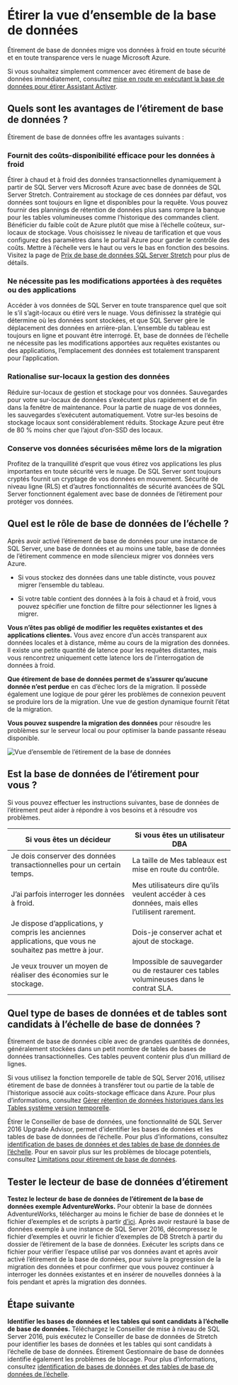 <properties
    pageTitle="Étirer la vue d’ensemble de la base de données | Microsoft Azure"
    description="Découvrez comment étirement de la base de données de migre vos données à froid en toute sécurité et en toute transparence vers le nuage Microsoft Azure."
    services="sql-server-stretch-database"
    documentationCenter=""
    authors="douglaslMS"
    manager="jhubbard"
    editor=""/>

<tags
    ms.service="sql-server-stretch-database"
    ms.workload="data-management"
    ms.tgt_pltfrm="na"
    ms.devlang="na"
    ms.topic="get-started-article"
    ms.date="06/27/2016"
    ms.author="douglasl"/>

# <a name="stretch-database-overview"></a>Étirer la vue d’ensemble de la base de données

Étirement de base de données migre vos données à froid en toute sécurité et en toute transparence vers le nuage Microsoft Azure.

Si vous souhaitez simplement commencer avec étirement de base de données immédiatement, consultez [mise en route en exécutant la base de données pour étirer Assistant Activer](sql-server-stretch-database-wizard.md).

## <a name="what-are-the-benefits-of-stretch-database"></a>Quels sont les avantages de l’étirement de base de données ?
Étirement de base de données offre les avantages suivants :

### <a name="provides-cost-effective-availability-for-cold-data"></a>Fournit des coûts\-disponibilité efficace pour les données à froid
Étirer à chaud et à froid des données transactionnelles dynamiquement à partir de SQL Server vers Microsoft Azure avec base de données de SQL Server Stretch. Contrairement au stockage de ces données par défaut, vos données sont toujours en ligne et disponibles pour la requête. Vous pouvez fournir des plannings de rétention de données plus sans rompre la banque pour les tables volumineuses comme l’historique des commandes client. Bénéficier du faible coût de Azure plutôt que mise à l’échelle coûteux, sur\-locaux de stockage. Vous choisissez le niveau de tarification et que vous configurez des paramètres dans le portail Azure pour garder le contrôle des coûts. Mettre à l’échelle vers le haut ou vers le bas en fonction des besoins. Visitez la page de [Prix de base de données SQL Server Stretch](https://azure.microsoft.com/pricing/details/sql-server-stretch-database/) pour plus de détails.

### <a name="doesnt-require-changes-to-queries-or-applications"></a>Ne nécessite pas les modifications apportées à des requêtes ou des applications
Accéder à vos données de SQL Server en toute transparence quel que soit le s’il s’agit\-locaux ou étiré vers le nuage.  Vous définissez la stratégie qui détermine où les données sont stockées, et que SQL Server gère le déplacement des données en arrière-plan. L’ensemble du tableau est toujours en ligne et pouvant être interrogé. Et, base de données de l’échelle ne nécessite pas les modifications apportées aux requêtes existantes ou des applications, l’emplacement des données est totalement transparent pour l’application.

### <a name="streamlines-on-premises-data-maintenance"></a>Rationalise sur\-locaux la gestion des données
Réduire sur\-locaux de gestion et stockage pour vos données. Sauvegardes pour votre sur\-locaux de données s’exécutent plus rapidement et de fin dans la fenêtre de maintenance. Pour la partie de nuage de vos données, les sauvegardes s’exécutent automatiquement. Votre sur\-les besoins de stockage locaux sont considérablement réduits. Stockage Azure peut être de 80 % moins cher que l’ajout d’on\-SSD des locaux.

### <a name="keeps-your-data-secure-even-during-migration"></a>Conserve vos données sécurisées même lors de la migration
Profitez de la tranquillité d’esprit que vous étirez vos applications les plus importantes en toute sécurité vers le nuage. De SQL Server sont toujours cryptés fournit un cryptage de vos données en mouvement. Sécurité de niveau ligne (RLS) et d’autres fonctionnalités de sécurité avancées de SQL Server fonctionnent également avec base de données de l’étirement pour protéger vos données.

## <a name="what-does-stretch-database-do"></a>Quel est le rôle de base de données de l’échelle ?
Après avoir activé l’étirement de base de données pour une instance de SQL Server, une base de données et au moins une table, base de données de l’étirement commence en mode silencieux migrer vos données vers Azure.

-   Si vous stockez des données dans une table distincte, vous pouvez migrer l’ensemble du tableau.

-   Si votre table contient des données à la fois à chaud et à froid, vous pouvez spécifier une fonction de filtre pour sélectionner les lignes à migrer.

**Vous n’êtes pas obligé de modifier les requêtes existantes et des applications clientes.** Vous avez encore d’un accès transparent aux données locales et à distance, même au cours de la migration des données. Il existe une petite quantité de latence pour les requêtes distantes, mais vous rencontrez uniquement cette latence lors de l’interrogation de données à froid.

**Que étirement de base de données permet de s’assurer qu’aucune donnée n’est perdue** en cas d’échec lors de la migration. Il possède également une logique de pour gérer les problèmes de connexion peuvent se produire lors de la migration. Une vue de gestion dynamique fournit l’état de la migration.

**Vous pouvez suspendre la migration des données** pour résoudre les problèmes sur le serveur local ou pour optimiser la bande passante réseau disponible.

![Vue d’ensemble de l’étirement de la base de données][StretchOverviewImage1]

## <a name="is-stretch-database-for-you"></a>Est la base de données de l’étirement pour vous ?
Si vous pouvez effectuer les instructions suivantes, base de données de l’étirement peut aider à répondre à vos besoins et à résoudre vos problèmes.

|Si vous êtes un décideur|Si vous êtes un utilisateur DBA|
|------------------------------|-------------------|
|Je dois conserver des données transactionnelles pour un certain temps.|La taille de Mes tableaux est mise en route du contrôle.|
|J’ai parfois interroger les données à froid.|Mes utilisateurs dire qu’ils veulent accéder à ces données, mais elles l’utilisent rarement.|
|Je dispose d’applications, y compris les anciennes applications, que vous ne souhaitez pas mettre à jour.|Dois-je conserver achat et ajout de stockage.|
|Je veux trouver un moyen de réaliser des économies sur le stockage.|Impossible de sauvegarder ou de restaurer ces tables volumineuses dans le contrat SLA.|

## <a name="what-kind-of-databases-and-tables-are-candidates-for-stretch-database"></a>Quel type de bases de données et de tables sont candidats à l’échelle de base de données ?
Étirement de base de données cible avec de grandes quantités de données, généralement stockées dans un petit nombre de tables de bases de données transactionnelles. Ces tables peuvent contenir plus d’un milliard de lignes.

Si vous utilisez la fonction temporelle de table de SQL Server 2016, utilisez étirement de base de données à transférer tout ou partie de la table de l’historique associé aux coûts\-stockage efficace dans Azure. Pour plus d’informations, consultez [Gérer rétention de données historiques dans les Tables système version temporelle](https://msdn.microsoft.com/library/mt637341.aspx).

Étirer le Conseiller de base de données, une fonctionnalité de SQL Server 2016 Upgrade Advisor, permet d’identifier les bases de données et les tables de base de données de l’échelle. Pour plus d’informations, consultez [identification de bases de données et des tables de base de données de l’échelle](sql-server-stretch-database-identify-databases.md). Pour en savoir plus sur les problèmes de blocage potentiels, consultez [Limitations pour étirement de base de données](sql-server-stretch-database-limitations.md).

## <a name="test-drive-stretch-database"></a>Tester le lecteur de base de données d’étirement
**Testez le lecteur de base de données de l’étirement de la base de données exemple AdventureWorks.** Pour obtenir la base de données AdventureWorks, télécharger au moins le fichier de base de données et le fichier d’exemples et de scripts à partir [d’ici](https://www.microsoft.com/download/details.aspx?id=49502). Après avoir restauré la base de données exemple à une instance de SQL Server 2016, décompressez le fichier d’exemples et ouvrir le fichier d’exemples de DB Stretch à partir du dossier de l’étirement de la base de données. Exécuter les scripts dans ce fichier pour vérifier l’espace utilisé par vos données avant et après avoir activé l’étirement de la base de données, pour suivre la progression de la migration des données et pour confirmer que vous pouvez continuer à interroger les données existantes et en insérer de nouvelles données à la fois pendant et après la migration des données.

## <a name="next-step"></a>Étape suivante
**Identifier les bases de données et les tables qui sont candidats à l’échelle de base de données.** Téléchargez le Conseiller de mise à niveau de SQL Server 2016, puis exécutez le Conseiller de base de données de Stretch pour identifier les bases de données et les tables qui sont candidats à l’échelle de base de données. Étirement Gestionnaire de base de données identifie également les problèmes de blocage. Pour plus d’informations, consultez [identification de bases de données et des tables de base de données de l’échelle](sql-server-stretch-database-identify-databases.md).

<!--Image references-->
[StretchOverviewImage1]: ./media/sql-server-stretch-database-overview/StretchDBOverview.png
[StretchOverviewImage2]: ./media/sql-server-stretch-database-overview/StretchDBOverview1.png
[StretchOverviewImage3]: ./media/sql-server-stretch-database-overview/StretchDBOverview2.png
